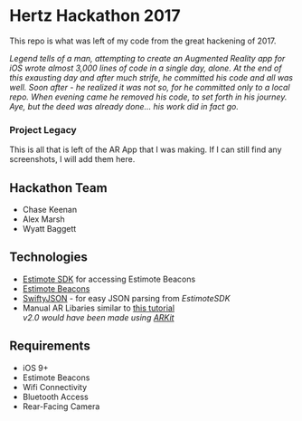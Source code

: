 # Hertz Hackathon 2017
This repo is what was left of my code from the great hackening of 2017. 

*Legend tells of a man, attempting to create an Augmented Reality app for iOS wrote almost 3,000 lines of code in a single day, alone. At the end of this exausting day and after much strife, he committed his code and all was well. Soon after - he realized it was not so, for he committed only to a local repo. When evening came he removed his code, to set forth in his journey. Aye, but the deed was already done... his work did in fact go.* 

### Project Legacy
This is all that is left of the AR App that I was making. If I can still find any screenshots, I will add them here.

## Hackathon Team
- Chase Keenan
- Alex Marsh
- Wyatt Baggett

## Technologies
- [Estimote SDK](http://estimote.github.io/iOS-SDK/) for accessing Estimote Beacons
- [Estimote Beacons](https://estimote.com/)
- [SwiftyJSON](https://github.com/SwiftyJSON/SwiftyJSON) - for easy JSON parsing from *EstimoteSDK*
- Manual AR Libaries similar to [this tutorial](https://www.raywenderlich.com/146436/augmented-reality-ios-tutorial-location-based-2)      
*v2.0 would have been made using [ARKit](https://developer.apple.com/documentation/arkit)*

## Requirements
- iOS 9+
- Estimote Beacons
- Wifi Connectivity
- Bluetooth Access
- Rear-Facing Camera
